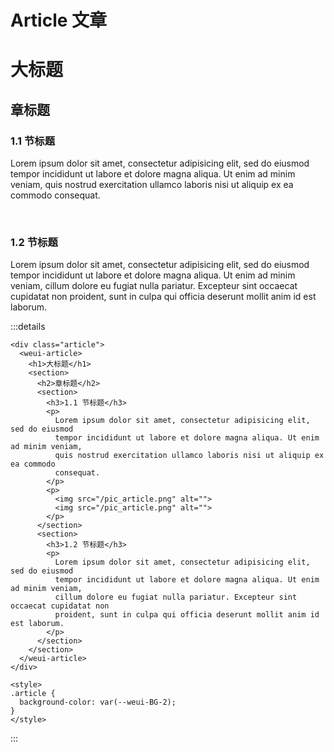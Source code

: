 # Article 文章

<div class="article">
  <weui-article>
    <h1>大标题</h1>
    <section>
      <h2>章标题</h2>
      <section>
        <h3>1.1 节标题</h3>
        <p>
          Lorem ipsum dolor sit amet, consectetur adipisicing elit, sed do eiusmod
          tempor incididunt ut labore et dolore magna aliqua. Ut enim ad minim veniam,
          quis nostrud exercitation ullamco laboris nisi ut aliquip ex ea commodo
          consequat.
        </p>
        <p>
          <img src="/pic_article.png" alt="">
          <img src="/pic_article.png" alt="">
        </p>
      </section>
      <section>
        <h3>1.2 节标题</h3>
        <p>
          Lorem ipsum dolor sit amet, consectetur adipisicing elit, sed do eiusmod
          tempor incididunt ut labore et dolore magna aliqua. Ut enim ad minim veniam,
          cillum dolore eu fugiat nulla pariatur. Excepteur sint occaecat cupidatat non
          proident, sunt in culpa qui officia deserunt mollit anim id est laborum.
        </p>
      </section>
    </section>
  </weui-article>
</div>

<style>
.article {
  background-color: var(--weui-BG-2);
}
</style>

:::details
```vue
<div class="article">
  <weui-article>
    <h1>大标题</h1>
    <section>
      <h2>章标题</h2>
      <section>
        <h3>1.1 节标题</h3>
        <p>
          Lorem ipsum dolor sit amet, consectetur adipisicing elit, sed do eiusmod
          tempor incididunt ut labore et dolore magna aliqua. Ut enim ad minim veniam,
          quis nostrud exercitation ullamco laboris nisi ut aliquip ex ea commodo
          consequat.
        </p>
        <p>
          <img src="/pic_article.png" alt="">
          <img src="/pic_article.png" alt="">
        </p>
      </section>
      <section>
        <h3>1.2 节标题</h3>
        <p>
          Lorem ipsum dolor sit amet, consectetur adipisicing elit, sed do eiusmod
          tempor incididunt ut labore et dolore magna aliqua. Ut enim ad minim veniam,
          cillum dolore eu fugiat nulla pariatur. Excepteur sint occaecat cupidatat non
          proident, sunt in culpa qui officia deserunt mollit anim id est laborum.
        </p>
      </section>
    </section>
  </weui-article>
</div>

<style>
.article {
  background-color: var(--weui-BG-2);
}
</style>
```
:::